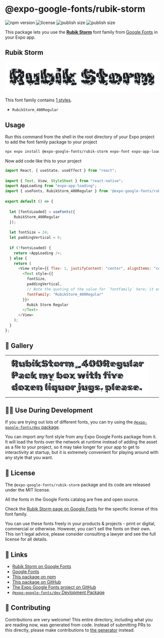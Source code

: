 # @expo-google-fonts/rubik-storm

![npm version](https://flat.badgen.net/npm/v/@expo-google-fonts/rubik-storm)
![license](https://flat.badgen.net/github/license/expo/google-fonts)
![publish size](https://flat.badgen.net/packagephobia/install/@expo-google-fonts/rubik-storm)
![publish size](https://flat.badgen.net/packagephobia/publish/@expo-google-fonts/rubik-storm)

This package lets you use the [**Rubik Storm**](https://fonts.google.com/specimen/Rubik+Storm) font family from [Google Fonts](https://fonts.google.com/) in your Expo app.

## Rubik Storm

![Rubik Storm](./font-family.png)

This font family contains [1 styles](#-gallery).

- `RubikStorm_400Regular`

## Usage

Run this command from the shell in the root directory of your Expo project to add the font family package to your project

```sh
npx expo install @expo-google-fonts/rubik-storm expo-font expo-app-loading
```

Now add code like this to your project

```js
import React, { useState, useEffect } from "react";

import { Text, View, StyleSheet } from "react-native";
import AppLoading from "expo-app-loading";
import { useFonts, RubikStorm_400Regular } from '@expo-google-fonts/rubik-storm';

export default () => {

  let [fontsLoaded] = useFonts({
    RubikStorm_400Regular
  });

  let fontSize = 24;
  let paddingVertical = 6;

  if (!fontsLoaded) {
    return <AppLoading />;
  } else {
    return (
      <View style={{ flex: 1, justifyContent: "center", alignItems: "center" }}>
        <Text style={{
          fontSize,
          paddingVertical,
          // Note the quoting of the value for `fontFamily` here; it expects a string!
          fontFamily: "RubikStorm_400Regular"
        }}>
          Rubik Storm Regular
        </Text>
      </View>
    );
  }
};
```

## 🔡 Gallery


||||
|-|-|-|
|![RubikStorm_400Regular](./RubikStorm_400Regular.ttf.png)||||


## 👩‍💻 Use During Development

If you are trying out lots of different fonts, you can try using the [`@expo-google-fonts/dev` package](https://github.com/expo/google-fonts/tree/master/font-packages/dev#readme).

You can import _any_ font style from any Expo Google Fonts package from it. It will load the fonts over the network at runtime instead of adding the asset as a file to your project, so it may take longer for your app to get to interactivity at startup, but it is extremely convenient for playing around with any style that you want.


## 📖 License

The `@expo-google-fonts/rubik-storm` package and its code are released under the MIT license.

All the fonts in the Google Fonts catalog are free and open source.

Check the [Rubik Storm page on Google Fonts](https://fonts.google.com/specimen/Rubik+Storm) for the specific license of this font family.

You can use these fonts freely in your products & projects - print or digital, commercial or otherwise. However, you can't sell the fonts on their own. This isn't legal advice, please consider consulting a lawyer and see the full license for all details.

## 🔗 Links

- [Rubik Storm on Google Fonts](https://fonts.google.com/specimen/Rubik+Storm)
- [Google Fonts](https://fonts.google.com/)
- [This package on npm](https://www.npmjs.com/package/@expo-google-fonts/rubik-storm)
- [This package on GitHub](https://github.com/expo/google-fonts/tree/master/font-packages/rubik-storm)
- [The Expo Google Fonts project on GitHub](https://github.com/expo/google-fonts)
- [`@expo-google-fonts/dev` Devlopment Package](https://github.com/expo/google-fonts/tree/master/font-packages/dev)

## 🤝 Contributing

Contributions are very welcome! This entire directory, including what you are reading now, was generated from code. Instead of submitting PRs to this directly, please make contributions to [the generator](https://github.com/expo/google-fonts/tree/master/packages/generator) instead.
